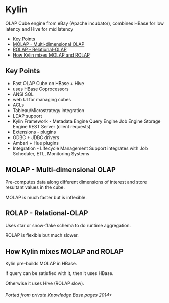 # Kylin

OLAP Cube engine from eBay (Apache incubator), combines HBase for low latency and Hive for mid latency

<!-- INDEX_START -->

- [Key Points](#key-points)
- [MOLAP - Multi-dimensional OLAP](#molap---multi-dimensional-olap)
- [ROLAP - Relational-OLAP](#rolap---relational-olap)
- [How Kylin mixes MOLAP and ROLAP](#how-kylin-mixes-molap-and-rolap)

<!-- INDEX_END -->

## Key Points

- Fast OLAP Cube on HBase + Hive
- uses HBase Coprocessors
- ANSI SQL
- web UI for managing cubes
- ACLs
- Tableau/Microstrategy integration
- LDAP support
- Kylin Framework - Metadata Engine
  Query Engine
  Job Engine
  Storage Engine
  REST Server (client requests)
- Extensions - plugins
- ODBC + JDBC drivers
- Ambari + Hue plugins
- Integration - Lifecycle Management Support integrates with Job Scheduler, ETL, Monitoring Systems

## MOLAP - Multi-dimensional OLAP

Pre-computes data along different dimensions of interest and store resultant values in the cube.

MOLAP is much faster but is inflexible.

## ROLAP - Relational-OLAP

Uses star or snow-flake schema to do runtime aggregation.

ROLAP is flexible but much slower.

## How Kylin mixes MOLAP and ROLAP

Kylin pre-builds MOLAP in HBase.

If query can be satisfied with it, then it uses HBase.

Otherwise it uses Hive (ROLAP slow).

###### Ported from private Knowledge Base pages 2014+
